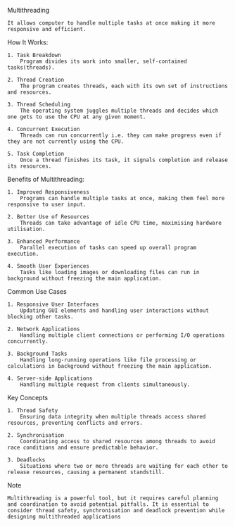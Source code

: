 Multithreading

    It allows computer to handle multiple tasks at once making it more responsive and efficient.

How It Works:

    1. Task Breakdown
        Program divides its work into smaller, self-contained tasks(threads).

    2. Thread Creation
        The program creates threads, each with its own set of instructions and resources.

    3. Thread Scheduling
        The operating system juggles multiple threads and decides which one gets to use the CPU at any given moment.

    4. Concurrent Execution
        Threads can run concurrently i.e. they can make progress even if they are not currently using the CPU.

    5. Task Completion
        Once a thread finishes its task, it signals completion and release its resources.


Benefits of Multithreading:

    1. Improved Responsiveness
        Programs can handle multiple tasks at once, making them feel more responsive to user input.

    2. Better Use of Resources
        Threads can take advantage of idle CPU time, maximising hardware utilisation.

    3. Enhanced Performance
        Parallel execution of tasks can speed up overall program execution.

    4. Smooth User Experiences
        Tasks like loading images or downloading files can run in background without freezing the main application.

Common Use Cases

    1. Responsive User Interfaces
        Updating GUI elements and handling user interactions without blocking other tasks.
    
    2. Network Applications
        Handling multiple client connections or performing I/O operations concurrently.

    3. Background Tasks
        Handling long-running operations like file processing or calculations in background without freezing the main application.

    4. Server-side Applications
        Handling multiple request from clients simultaneously.

Key Concepts

    1. Thread Safety
        Ensuring data integrity when multiple threads access shared resources, preventing conflicts and errors.

    2. Synchronisation
        Coordinating access to shared resources among threads to avoid race conditions and ensure predictable behavior.

    3. Deadlocks
        Situations where two or more threads are waiting for each other to release resources, causing a permanent standstill.

Note

    Multithreading is a powerful tool, but it requires careful planning and coordination to avoid potential pitfalls. It is essential to consider thread safety, synchronisation and deadlock prevention while designing multithreaded applications
